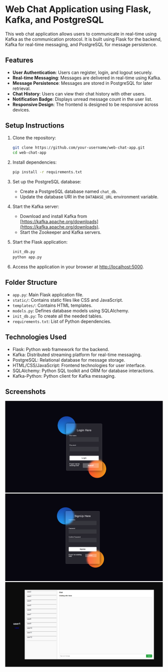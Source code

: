 # Web Chat Application using Flask, Kafka, and PostgreSQL

This web chat application allows users to communicate in real-time using Kafka as the communication protocol. It is built using Flask for the backend, Kafka for real-time messaging, and PostgreSQL for message persistence.

## Features

- **User Authentication**: Users can register, login, and logout securely.
- **Real-time Messaging**: Messages are delivered in real-time using Kafka.
- **Message Persistence**: Messages are stored in PostgreSQL for later retrieval.
- **Chat History**: Users can view their chat history with other users.
- **Notification Badge**: Displays unread message count in the user list.
- **Responsive Design**: The frontend is designed to be responsive across devices.

## Setup Instructions

1. Clone the repository:
   ```bash
   git clone https://github.com/your-username/web-chat-app.git
   cd web-chat-app
   ```

2. Install dependencies:
   ```bash
   pip install -r requirements.txt
   ```

3. Set up the PostgreSQL database:
   - Create a PostgreSQL database named `chat_db`.
   - Update the database URI in the `DATABASE_URL` environment variable.

4. Start the Kafka server:
   - Download and install Kafka from [https://kafka.apache.org/downloads](https://kafka.apache.org/downloads).
   - Start the Zookeeper and Kafka servers.

5. Start the Flask application:
   ```bash
   init_db.py
   python app.py
   ```

6. Access the application in your browser at [http://localhost:5000](http://localhost:5000).

## Folder Structure

- `app.py`: Main Flask application file.
- `static/`: Contains static files like CSS and JavaScript.
- `templates/`: Contains HTML templates.
- `models.py`: Defines database models using SQLAlchemy.
- `init_db.py`: To create all the needed tables.
- `requirements.txt`: List of Python dependencies.

## Technologies Used

- Flask: Python web framework for the backend.
- Kafka: Distributed streaming platform for real-time messaging.
- PostgreSQL: Relational database for message storage.
- HTML/CSS/JavaScript: Frontend technologies for user interface.
- SQLAlchemy: Python SQL toolkit and ORM for database interactions.
- Kafka-Python: Python client for Kafka messaging.

## Screenshots

![Login Page](screenshots/login.png)
![SignUp Page](screenshots/signup.png)
![Chat Interface](screenshots/chat.png)
